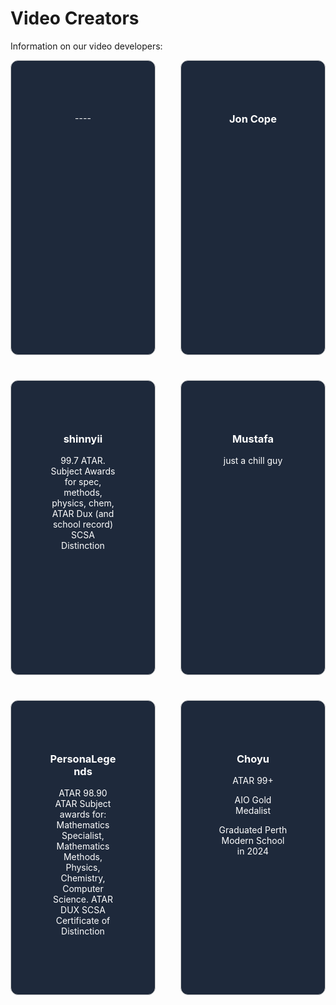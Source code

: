 # Video Creators

Information on our video developers:

<div style="display: grid; grid-template-columns: repeat(2, 1fr); gap: 40px; justify-content: center; align-items: center; width: 100%; max-width: 1200px; margin: 0 auto;">

  <div style="border: 1px solid #ccc; padding: 60px; border-radius: 12px; text-align: center; background-color: #1e293b; color: #ffffff; height: 350px; overflow: hidden;">
    <h3></h3>
    <p>----</p>
  </div>

  <div style="border: 1px solid #ccc; padding: 60px; border-radius: 12px; text-align: center; background-color: #1e293b; color: #ffffff; height: 350px; overflow: hidden;">
    <h3>Jon Cope</h3>
    <p></p>
  </div>

  <div style="border: 1px solid #ccc; padding: 60px; border-radius: 12px; text-align: center; background-color: #1e293b; color: #ffffff; height: 350px; overflow: hidden;">
    <h3>shinnyii</h3>
    <p>99.7 ATAR. Subject Awards for spec, methods, physics, chem, 
       ATAR Dux (and school record) 
       SCSA Distinction</p>
  </div>

  <div style="border: 1px solid #ccc; padding: 60px; border-radius: 12px; text-align: center; background-color: #1e293b; color: #ffffff; height: 350px; overflow: hidden;">
    <h3>Mustafa</h3>
    <p>just a chill guy</p>
  </div>

  <div style="border: 1px solid #ccc; padding: 60px; border-radius: 12px; text-align: center; background-color: #1e293b; color: #ffffff; height: 350px; overflow: hidden;">
    <h3>PersonaLegends</h3>
    <p>ATAR 98.90 ATAR
Subject awards for: Mathematics Specialist, Mathematics Methods, Physics, Chemistry, Computer Science. ATAR DUX
SCSA Certificate of Distinction
</p>
  </div>

  <div style="border: 1px solid #ccc; padding: 60px; border-radius: 12px; text-align: center; background-color: #1e293b; color: #ffffff; height: 350px; overflow: hidden;">
    <h3>Choyu</h3>
    <p>ATAR 99+</p>
    <p>AIO Gold Medalist</p>
    <p>Graduated Perth Modern School in 2024</p>
  </div>

</div>
